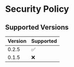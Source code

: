# Security Policy

## Supported Versions
| Version | Supported          |
| ------- | ------------------ |
| 0.2.5   | :white_check_mark: |
| 0.1.5   | :x:                |
